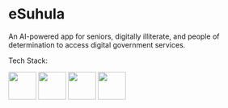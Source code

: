 # eSuhula
An AI-powered app for seniors, digitally illiterate, and people of determination to access digital government services.

Tech Stack:

<img src ="https://github.com/super-fz/eSuhula/assets/122122054/b757c35c-6a77-41f9-a00d-5ebcb7040ead" height = "55">  <img src ="https://github.com/super-fz/eSuhula/assets/122122054/9536ff87-1683-4938-a760-971f24ad02ff" height = "55">  <img src ="https://github.com/super-fz/eSuhula/assets/122122054/1469c3ef-234e-4bcd-b957-d68c8d7c3563" height = "55"> <img src ="https://github.com/super-fz/eSuhula/assets/122122054/fb34d653-c846-4621-9348-f64a4deef699" height = "55">



